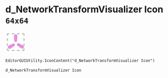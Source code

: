# d_NetworkTransformVisualizer Icon `64x64`
<img src="/img/d_NetworkTransformVisualizer%20Icon.png" width=64 height=64>

``` CSharp
EditorGUIUtility.IconContent("d_NetworkTransformVisualizer Icon")
```
```
d_NetworkTransformVisualizer Icon
```
